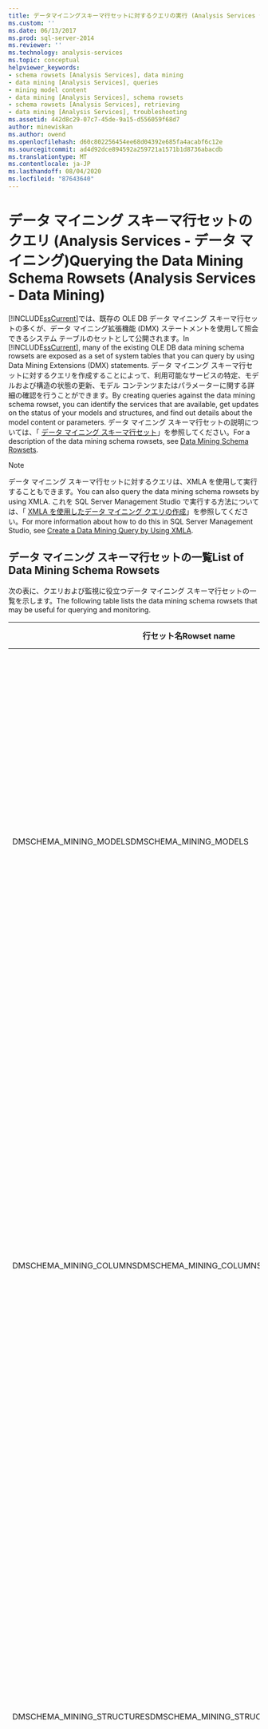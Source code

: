 ```yaml
---
title: データマイニングスキーマ行セットに対するクエリの実行 (Analysis Services データマイニング) |Microsoft Docs
ms.custom: ''
ms.date: 06/13/2017
ms.prod: sql-server-2014
ms.reviewer: ''
ms.technology: analysis-services
ms.topic: conceptual
helpviewer_keywords:
- schema rowsets [Analysis Services], data mining
- data mining [Analysis Services], queries
- mining model content
- data mining [Analysis Services], schema rowsets
- schema rowsets [Analysis Services], retrieving
- data mining [Analysis Services], troubleshooting
ms.assetid: 442d8c29-07c7-45de-9a15-d556059f68d7
author: minewiskan
ms.author: owend
ms.openlocfilehash: d60c802256454ee68d04392e685fa4acabf6c12e
ms.sourcegitcommit: ad4d92dce894592a259721a1571b1d8736abacdb
ms.translationtype: MT
ms.contentlocale: ja-JP
ms.lasthandoff: 08/04/2020
ms.locfileid: "87643640"
---
```

# <a name="querying-the-data-mining-schema-rowsets-analysis-services---data-mining"></a><span data-ttu-id="43c61-102">データ マイニング スキーマ行セットのクエリ (Analysis Services - データ マイニング)</span><span class="sxs-lookup"><span data-stu-id="43c61-102">Querying the Data Mining Schema Rowsets (Analysis Services - Data Mining)</span></span>
  <span data-ttu-id="43c61-103">[!INCLUDE[ssCurrent](../../includes/sscurrent-md.md)]では、既存の OLE DB データ マイニング スキーマ行セットの多くが、データ マイニング拡張機能 (DMX) ステートメントを使用して照会できるシステム テーブルのセットとして公開されます。</span><span class="sxs-lookup"><span data-stu-id="43c61-103">In [!INCLUDE[ssCurrent](../../includes/sscurrent-md.md)], many of the existing OLE DB data mining schema rowsets are exposed as a set of system tables that you can query by using Data Mining Extensions (DMX) statements.</span></span> <span data-ttu-id="43c61-104">データ マイニング スキーマ行セットに対するクエリを作成することによって、利用可能なサービスの特定、モデルおよび構造の状態の更新、モデル コンテンツまたはパラメーターに関する詳細の確認を行うことができます。</span><span class="sxs-lookup"><span data-stu-id="43c61-104">By creating queries against the data mining schema rowset, you can identify the services that are available, get updates on the status of your models and structures, and find out details about the model content or parameters.</span></span> <span data-ttu-id="43c61-105">データ マイニング スキーマ行セットの説明については、「 [データ マイニング スキーマ行セット](../../relational-databases/native-client-ole-db-rowsets/rowsets.md)」を参照してください。</span><span class="sxs-lookup"><span data-stu-id="43c61-105">For a description of the data mining schema rowsets, see [Data Mining Schema Rowsets](../../relational-databases/native-client-ole-db-rowsets/rowsets.md).</span></span>  
  
> [!NOTE]  
>  <span data-ttu-id="43c61-106">データ マイニング スキーマ行セットに対するクエリは、XMLA を使用して実行することもできます。</span><span class="sxs-lookup"><span data-stu-id="43c61-106">You can also query the data mining schema rowsets by using XMLA.</span></span> <span data-ttu-id="43c61-107">これを SQL Server Management Studio で実行する方法については、「 [XMLA を使用したデータ マイニング クエリの作成](create-a-data-mining-query-by-using-xmla.md)」を参照してください。</span><span class="sxs-lookup"><span data-stu-id="43c61-107">For more information about how to do this in SQL Server Management Studio, see [Create a Data Mining Query by Using XMLA](create-a-data-mining-query-by-using-xmla.md).</span></span>  
  
## <a name="list-of-data-mining-schema-rowsets"></a><span data-ttu-id="43c61-108">データ マイニング スキーマ行セットの一覧</span><span class="sxs-lookup"><span data-stu-id="43c61-108">List of Data Mining Schema Rowsets</span></span>  
 <span data-ttu-id="43c61-109">次の表に、クエリおよび監視に役立つデータ マイニング スキーマ行セットの一覧を示します。</span><span class="sxs-lookup"><span data-stu-id="43c61-109">The following table lists the data mining schema rowsets that may be useful for querying and monitoring.</span></span>  
  
|<span data-ttu-id="43c61-110">行セット名</span><span class="sxs-lookup"><span data-stu-id="43c61-110">Rowset name</span></span>|<span data-ttu-id="43c61-111">説明</span><span class="sxs-lookup"><span data-stu-id="43c61-111">Description</span></span>|  
|-----------------|-----------------|  
|<span data-ttu-id="43c61-112">DMSCHEMA_MINING_MODELS</span><span class="sxs-lookup"><span data-stu-id="43c61-112">DMSCHEMA_MINING_MODELS</span></span>|<span data-ttu-id="43c61-113">現在のコンテキスト内のすべてのマイニング モデルの一覧が表示されます。</span><span class="sxs-lookup"><span data-stu-id="43c61-113">Lists all mining models in the current context.</span></span><br /><br /> <span data-ttu-id="43c61-114">作成日、モデルの作成に使用されたパラメーター、トレーニング セットのサイズなどの情報が含まれます。</span><span class="sxs-lookup"><span data-stu-id="43c61-114">Includes such information as the date created, parameters used to create the model, and the size of the training set.</span></span>|  
|<span data-ttu-id="43c61-115">DMSCHEMA_MINING_COLUMNS</span><span class="sxs-lookup"><span data-stu-id="43c61-115">DMSCHEMA_MINING_COLUMNS</span></span>|<span data-ttu-id="43c61-116">現在のコンテキスト内のマイニング モデルで使用されるすべての列の一覧が表示されます。</span><span class="sxs-lookup"><span data-stu-id="43c61-116">Lists all columns used in mining models in the current context.</span></span><br /><br /> <span data-ttu-id="43c61-117">マイニング構造ソース列へのマッピング、データ型、有効桁数、列で使用できる予測関数などの情報が含まれます。</span><span class="sxs-lookup"><span data-stu-id="43c61-117">Information includes mapping to mining structure source column, data type, precision, and prediction functions that can be used with the column.</span></span>|  
|<span data-ttu-id="43c61-118">DMSCHEMA_MINING_STRUCTURES</span><span class="sxs-lookup"><span data-stu-id="43c61-118">DMSCHEMA_MINING_STRUCTURES</span></span>|<span data-ttu-id="43c61-119">現在のコンテキスト内のすべてのマイニング構造の一覧が表示されます。</span><span class="sxs-lookup"><span data-stu-id="43c61-119">Lists all mining structure in the current context.</span></span><br /><br /> <span data-ttu-id="43c61-120">構造にデータが設定されているかどうか、構造が最後に処理された日付、構造の予約データ セットの定義などの情報が含まれます。</span><span class="sxs-lookup"><span data-stu-id="43c61-120">Information includes whether the structure is populated, the date the structure was last processed, and the definition of the holdout data set for the structure, if any.</span></span>|  
|<span data-ttu-id="43c61-121">DMSCHEMA_MINING_STRUCTURE_COLUMNS</span><span class="sxs-lookup"><span data-stu-id="43c61-121">DMSCHEMA_MINING_STRUCTURE_COLUMNS</span></span>|<span data-ttu-id="43c61-122">現在のコンテキスト内のマイニング構造で使用されるすべての列の一覧が表示されます。</span><span class="sxs-lookup"><span data-stu-id="43c61-122">Lists all columns used in mining structures in the current context.</span></span><br /><br /> <span data-ttu-id="43c61-123">コンテンツの種類、データ型、NULL 値の許容属性、入れ子になったテーブル データが列に格納されるかどうかなどの情報が含まれます。</span><span class="sxs-lookup"><span data-stu-id="43c61-123">Information includes content type and data type, nullability, and whether the column contains nested table data.</span></span>|  
|<span data-ttu-id="43c61-124">DMSCHEMA_MINING_SERVICES</span><span class="sxs-lookup"><span data-stu-id="43c61-124">DMSCHEMA_MINING_SERVICES</span></span>|<span data-ttu-id="43c61-125">指定されたサーバーで利用可能なすべてのマイニング サービスまたはアルゴリズムの一覧を表示します。</span><span class="sxs-lookup"><span data-stu-id="43c61-125">Lists all mining services, or algorithms, that are available on the specified server.</span></span><br /><br /> <span data-ttu-id="43c61-126">サポートされているモデリング フラグ、入力の種類、サポートされているデータ ソースの種類などの情報が含まれます。</span><span class="sxs-lookup"><span data-stu-id="43c61-126">Information includes supported modeling flags, input types, and supported data source types.</span></span>|  
|<span data-ttu-id="43c61-127">DMSCHEMA_MINING_SERVICE_PARAMETERS</span><span class="sxs-lookup"><span data-stu-id="43c61-127">DMSCHEMA_MINING_SERVICE_PARAMETERS</span></span>|<span data-ttu-id="43c61-128">現在のインスタンス上で利用可能なマイニング サービスのすべてのパラメーターの一覧を表示します。</span><span class="sxs-lookup"><span data-stu-id="43c61-128">Lists all parameters for the mining services that are available on the current instance.</span></span><br /><br /> <span data-ttu-id="43c61-129">各パラメーターのデータ型、既定値、上限値と下限値などの情報が含まれます。</span><span class="sxs-lookup"><span data-stu-id="43c61-129">Information includes the data type for each parameter, the default values, and the upper and lower limits.</span></span>|  
|<span data-ttu-id="43c61-130">DMSCHEMA_MODEL_CONTENT</span><span class="sxs-lookup"><span data-stu-id="43c61-130">DMSCHEMA_MODEL_CONTENT</span></span>|<span data-ttu-id="43c61-131">モデルが処理された場合、モデルの内容を返します。</span><span class="sxs-lookup"><span data-stu-id="43c61-131">Returns the content of the model if the model has been processed.</span></span><br /><br /> <span data-ttu-id="43c61-132">詳細については、「[マイニング モデル コンテンツ (Analysis Services - データ マイニング)](mining-model-content-analysis-services-data-mining.md)」を参照してください。</span><span class="sxs-lookup"><span data-stu-id="43c61-132">For more information, see [Mining Model Content &#40;Analysis Services - Data Mining&#41;](mining-model-content-analysis-services-data-mining.md).</span></span>|  
|<span data-ttu-id="43c61-133">DBSCHEMA_CATALOGS</span><span class="sxs-lookup"><span data-stu-id="43c61-133">DBSCHEMA_CATALOGS</span></span>|<span data-ttu-id="43c61-134">Analysis Services の現在のインスタンス内のすべてのデータベース (カタログ) の一覧が表示されます。</span><span class="sxs-lookup"><span data-stu-id="43c61-134">Lists all databases (catalogs) in the current instance of Analysis Services.</span></span>|  
|<span data-ttu-id="43c61-135">MDSCHEMA_INPUT_DATASOURCES</span><span class="sxs-lookup"><span data-stu-id="43c61-135">MDSCHEMA_INPUT_DATASOURCES</span></span>|<span data-ttu-id="43c61-136">Analysis Services の現在のインスタンス内のすべてのデータ ソースの一覧が表示されます。</span><span class="sxs-lookup"><span data-stu-id="43c61-136">Lists all data sources in the current instance of Analysis Services.</span></span>|  
  
> [!NOTE]  
>  <span data-ttu-id="43c61-137">表で示した内容がすべてではありません。トラブルシューティングに特に必要と思われる行セットのみを示しています。</span><span class="sxs-lookup"><span data-stu-id="43c61-137">The list in the table is not comprehensive; it shows only those rowsets that may be of most interest for troubleshooting.</span></span>  
  
## <a name="examples"></a><span data-ttu-id="43c61-138">例</span><span class="sxs-lookup"><span data-stu-id="43c61-138">Examples</span></span>  
 <span data-ttu-id="43c61-139">次のセクションで、データ マイニング スキーマ行セットに対するクエリの例をいくつか示します。</span><span class="sxs-lookup"><span data-stu-id="43c61-139">The following section provides some examples of queries against the data mining schema rowsets.</span></span>  
  
### <a name="example-1-list-data-mining-services"></a><span data-ttu-id="43c61-140">例 1: データ マイニング サービスの一覧表示</span><span class="sxs-lookup"><span data-stu-id="43c61-140">Example 1: List Data Mining Services</span></span>  
 <span data-ttu-id="43c61-141">次のクエリでは、現在のサーバーで使用できるマイニング サービス、すなわち有効なアルゴリズムの一覧が返されます。</span><span class="sxs-lookup"><span data-stu-id="43c61-141">The following query returns a list of the mining services that are available on the current server, meaning the algorithms that are enabled.</span></span> <span data-ttu-id="43c61-142">各マイニング サービスに対して指定される列には、各アルゴリズムで使用できるモデリング フラグとコンテンツの種類、各サービスの GUID、および各サービスに対して追加されている予測の制限が含まれます。</span><span class="sxs-lookup"><span data-stu-id="43c61-142">The columns provided for each mining service include the modeling flags and content types that can be used by each algorithm, the GUID for each service, and any prediction limits that may have been added for each service.</span></span>  
  
```  
SELECT *  
FROM $system.DMSCHEMA_MINING_SERVICES  
```  
  
### <a name="example-2-list-mining-model-parameters"></a><span data-ttu-id="43c61-143">例 2: データ マイニング モデル パラメーターの一覧表示</span><span class="sxs-lookup"><span data-stu-id="43c61-143">Example 2: List Mining Model Parameters</span></span>  
 <span data-ttu-id="43c61-144">次の例では、特定のマイニング モデルの作成に使用されたパラメーターを返します。</span><span class="sxs-lookup"><span data-stu-id="43c61-144">The following example returns the parameters that were used to create a specific mining model:</span></span>  
  
```  
SELECT MINING_PARAMETERS   
FROM $system.DMSCHEMA_MINING_MODELS  
WHERE MODEL_NAME = 'TM Clustering'  
```  
  
### <a name="example-3-list-all-rowsets"></a><span data-ttu-id="43c61-145">例 3: すべての行セットの一覧表示</span><span class="sxs-lookup"><span data-stu-id="43c61-145">Example 3: List All Rowsets</span></span>  
 <span data-ttu-id="43c61-146">次のクエリでは、現在のサーバーで使用できる行セットの詳細な一覧が返されます。</span><span class="sxs-lookup"><span data-stu-id="43c61-146">The following example returns a comprehensive list of the rowsets that are available on the current server:</span></span>  
  
```  
SELECT *   
FROM $system.DBSCHEMA_TABLES  
```  
  
## <a name="see-also"></a><span data-ttu-id="43c61-147">参照</span><span class="sxs-lookup"><span data-stu-id="43c61-147">See Also</span></span>  
 [<span data-ttu-id="43c61-148">トラブルシューティングの概念 (Analysis Services - データ マイニング)</span><span class="sxs-lookup"><span data-stu-id="43c61-148">Troubleshooting Concepts (Analysis Services - Data Mining)</span></span>](https://msdn.microsoft.com/library/cc645881.aspx)  
  
  
